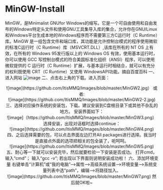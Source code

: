 # MinGW-Install
MinGW，是Minimalist GNUfor Windows的缩写。它是一个可自由使用和自由发布的Windows特定头文件和使用GNU工具集导入库的集合，允许你在GNU/Linux和Windows平台生成本地的Windows程序而不需要第三方C运行时（C Runtime）库。MinGW 是一组包含文件和端口库，其功能是允许控制台模式的程序使用微软的标准C运行时（C Runtime）库（MSVCRT.DLL）,该库在所有的 NT OS 上有效，在所有的 Windows 95发行版以上的 Windows OS 有效，使用基本运行时，你可以使用 GCC 写控制台模式的符合美国标准化组织（ANSI）程序，可以使用微软提供的 C 运行时（C Runtime）扩展，与基本运行时相结合，就可以有充分的权利既使用 CRT（C Runtime）又使用 WindowsAPI功能。摘自百度百科
一、进入网站
![image](https://github.com/ItisMMQ/Images/blob/master/MinGW_website.jpg)
二、点击右上角的下载。进入页面：
<div align=center>![image](https://github.com/ItisMMQ/Images/blob/master/MinGW2.jpg）
或者:
<div align=center>![image](https://github.com/ItisMMQ/Images/blob/master/MinGW2-2.jpg)
三、选择对应操作系统的安装包，下载。建议安装到C盘根目录下或其他不杂乱的地方。
安装界面如下：
<div align=center>![image]（https://github.com/ItisMMQ/Images/blob/master/MinGW3.png）
选择安装，出现对话框时选择continue：
<div align=center>![image](https://github.com/ItisMMQ/Images/blob/master/MinGW4.png)
四、之后选择需要的包，可以点击界面左边打开All packages进行选择。我当时是直接点外面的选项把相关的包全装了，呃呵呵。
<div align=center>![image](https://github.com/ItisMMQ/Images/blob/master/MinGW5.png)
五、耐心等一下就可以安装完毕，然后就要检验一下安装是否成功。
   打开cmd，输入“cmd”；
   输入“gcc -v”;
若出现以下界面则说明安装成功啦！
六、添加环境变量
   右键单击“计算机”或“我的电脑”——>属性——>高级系统设置——>环境变量——>系统变量列表中选“path”，编辑——>将路径加入。
<div align=center>![image](https://github.com/ItisMMQ/Images/blob/master/MinGW7.png)
然后就OK啦~
